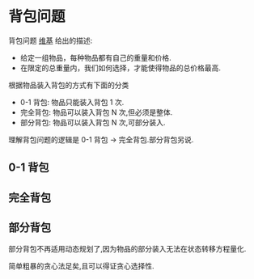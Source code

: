 # 背包问题

背包问题 [维基](https://zh.wikipedia.org/zh-hans/%E8%83%8C%E5%8C%85%E9%97%AE%E9%A2%98) 给出的描述:

- 给定一组物品，每种物品都有自己的重量和价格.
- 在限定的总重量内，我们如何选择，才能使得物品的总价格最高.

根据物品装入背包的方式有下面的分类

- 0-1 背包: 物品只能装入背包 1 次.
- 完全背包: 物品可以装入背包 N 次,但必须是整体.
- 部分背包: 物品可以装入背包 N 次,可部分装入.

理解背包问题的逻辑是 0-1 背包 -> 完全背包.部分背包另说.

## 0-1 背包

## 完全背包

## 部分背包

部分背包不再适用动态规划了,因为物品的部分装入无法在状态转移方程量化.

简单粗暴的贪心法足矣,且可以得证贪心选择性.